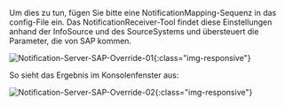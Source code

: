 Um dies zu tun, fügen Sie bitte eine NotificationMapping-Sequenz in das config-File ein. Das NotificationReceiver-Tool findet diese Einstellungen anhand der InfoSource und des SourceSystems und übersteuert die Parameter, die von SAP kommen.

![Notification-Server-SAP-Override-01](/img/content/Notification-Server-SAP-Override-01.png){:class="img-responsive"}

So sieht das Ergebnis im Konsolenfenster aus:

![Notification-Server-SAP-Override-02](/img/content/Notification-Server-SAP-Override-02.png){:class="img-responsive"}

